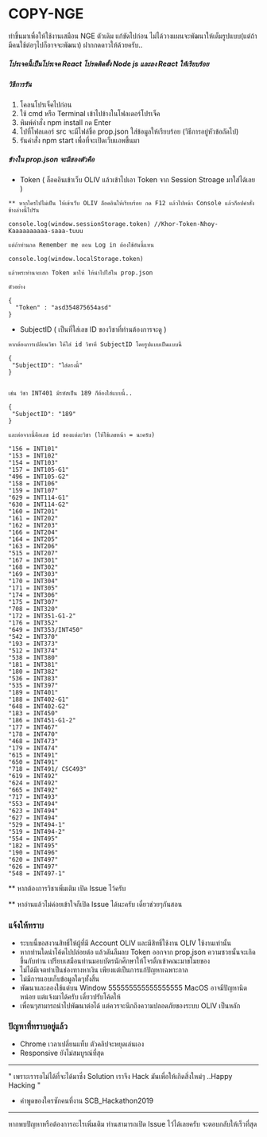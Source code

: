 # COPY-NGE

ทำขึ้นมาเพื่อให้ใช้งานเสมือน NGE ตัวเดิม แก้ขัดไปก่อน ไม่ได้วางแผนจะพัฒนาให้เต็มรูปแบบ(แต่ถ้ามีคนใช้ต่อๆไปก็อาจจะพัฒนา)
ฝากกดดาวให้ด้วยครับ..
##### โปรเจคนี้เป็นโปรเจค React โปรดติดตั้ง Node js และลง React ให้เรียบร้อย

##### วิธีการรัน

1. โคลนโปรเจ็คไปก่อน
2. ใช้ cmd หรือ Terminal เข้าไปข้างในโฟลเดอร์โปรเจ็ค
3. พิมพ์คำสั่ง npm install กด Enter
4. ไปที่โฟลเดอร์ src จะมีไฟล์ชื่อ prop.json ใส่ข้อมูลให้เรียบร้อย (วิธีการอยู่หัวข้อถัดไป)
5. รันคำสั่ง npm start เพื่อที่จะเปิดเว็บแอพขึ้นมา

##### ข้างใน prop.json จะมีสองตัวคือ

- Token ( ล็อคอินเข้าเว็บ OLIV แล้วเข้าไปเอา Token จาก Session Stroage มาใส่ได้เลย ) 
```
** หากใครไปไม่เป็น ให้เข้าเว็บ OLIV ล็อคอินให้เรียบร้อย กด F12 แล้วไปหน้า Console แล้วก็อปคำสั่งข้างล่างนี้ไปรัน

console.log(window.sessionStorage.token) //Khor-Token-Nhoy-Kaaaaaaaaaa-saaa-tuuu

แต่ถ้าท่านกด Remember me ตอน Log in ต้องใช้อันนี้แทน

console.log(window.localStorage.token)

แล้วพระท่านจะเสก Token มาให้ ให้นำไปใส่ใน prop.json

ตัวอย่าง

{
  "Token" : "asd354875654asd"
}

```
- SubjectID ( เป็นที่ใส่เลข ID ของวิชาที่ท่านต้องการจะดู )
```
หากต้องการเปลี่ยนวิชา ให้ใส่ id วิชาที่ SubjectID โดยรูปแบบเป็นแบบนี้

{
 "SubjectID": "ใส่ตรงนี้"
}


เช่น วิชา INT401 มีรหัสเป็น 189 ก็ต้องใส่แบบนี้..

{
 "SubjectID": "189"
}

และต่อจากนี้คือเลข id ของแต่ละวิชา (ให้ใช้เลขหน้า = นะครับ)

"156 = INT101"
"153 = INT102"
"154 = INT103"
"157 = INT105-G1"
"496 = INT105-G2"
"158 = INT106"
"159 = INT107"
"629 = INT114-G1"
"630 = INT114-G2"
"160 = INT201"
"161 = INT202"
"162 = INT203"
"166 = INT204"
"164 = INT205"
"163 = INT206"
"515 = INT207"
"167 = INT301"
"168 = INT302"
"169 = INT303"
"170 = INT304"
"171 = INT305"
"174 = INT306"
"175 = INT307"
"708 = INT320"
"172 = INT351-G1-2"
"176 = INT352"
"649 = INT353/INT450"
"542 = INT370"
"193 = INT373"
"512 = INT374"
"538 = INT380"
"181 = INT381"
"180 = INT382"
"536 = INT383"
"535 = INT397"
"189 = INT401"
"188 = INT402-G1"
"648 = INT402-G2"
"183 = INT450"
"186 = INT451-G1-2"
"177 = INT467"
"178 = INT470"
"468 = INT473"
"179 = INT474"
"615 = INT491"
"650 = INT491"
"718 = INT491/ CSC493"
"619 = INT492"
"624 = INT492"
"665 = INT492"
"717 = INT493"
"553 = INT494"
"623 = INT494"
"627 = INT494"
"529 = INT494-1"
"519 = INT494-2"
"554 = INT495"
"182 = INT495"
"190 = INT496"
"620 = INT497"
"626 = INT497"
"548 = INT497-1"

```
** หากต้องการวิชาเพิ่มเติม เปิด Issue ไว้ครับ

** หาอ่านแล้วไม่ค่อยเข้าใจก็เปิด Issue ได้นะครับ เดี๋ยวช่วยๆกันสอน

### แจ้งให้ทราบ

- ระบบนี้ขอสงวนสิทธิ์ให้ผู้ที่มี Account OLIV และมีสิทธิ์ใช้งาน OLIV ใช้งานเท่านั้น
- หากท่านใดนำโค้ดไปปล่อยต่อ แล้วดันลืมลบ Token ออกจาก prop.json ความซวยนั้นจะเกิดขึ้นกับท่าน เปรียบเสมือนท่านมอบบัตรนักศึกษาให้โจรติ้กเข้าคณะมาขโมยของ
- ไม่ได้มีเจตทำเป็นช่องทางหาเงิน เพียงแต่เป็นการแก้ปัญหาเฉพาะกาล
- ไม่มีการแอบเก็บข้อมูลใดๆทั้งสิ้น
- พัฒนาและลองใช้แต่บน Window 555555555555555555 MacOS อาจมีปัญหานิดหน่อย แต่แจ้งมาได้ครับ เดี๋ยวปรับโค้ดให้
- เพื่อนๆสามารถนำไปพัฒนาต่อได้ แต่ควรจะนึกถึงความปลอดภัยของระบบ OLIV เป็นหลัก

### ปัญหาที่ทราบอยู่แล้ว
- Chrome เวลาเปลี่ยนแท็บ ตัวคลิปจะหยุดเล่นเอง
- Responsive ยังไม่สมบูรณ์ที่สุด

<hr/>

" เพราะเรารอไม่ได้ที่จะได้มาซึ่ง Solution เราจึง Hack มันเพื่อให้เกิดสิ่งใหม่ๆ ..Happy Hacking " 
- คำพูดของใครซักคนที่งาน SCB_Hackathon2019

<hr/>

หากพบปัญหาหรือต้องการอะไรเพิ่มเติม ท่านสามารถเปิด Issue ไว้ได้เลยครับ จะตอบกลับให้เร็วที่สุด
